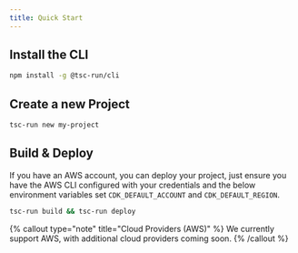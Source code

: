 ```yaml
---
title: Quick Start
---
```


## Install the CLI

```bash
npm install -g @tsc-run/cli
```

## Create a new Project

```bash
tsc-run new my-project
```

## Build & Deploy

If you have an AWS account, you can deploy your project, just ensure you have the AWS CLI configured with your credentials and the below environment variables set `CDK_DEFAULT_ACCOUNT` and `CDK_DEFAULT_REGION`.

```bash
tsc-run build && tsc-run deploy
```

{% callout type="note" title="Cloud Providers (AWS)" %}
We currently support AWS, with additional cloud providers coming soon.
{% /callout %}